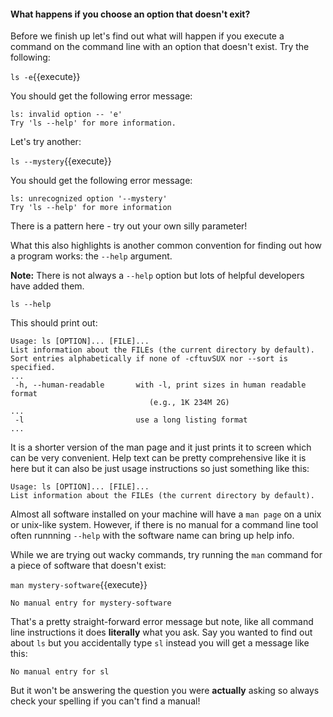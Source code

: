 #### What happens if you choose an option that doesn't exit?

Before we finish up let's find out what will happen if you execute a command 
 on the command line with an option that doesn't exist.  Try the following:

`ls -e`{{execute}}

You should get the following error message:

```
ls: invalid option -- 'e'
Try 'ls --help' for more information.
```

Let's try another:

`ls --mystery`{{execute}}

You should get the following error message:

```
ls: unrecognized option '--mystery'
Try 'ls --help' for more information
```

There is a pattern here - try out your own silly parameter!

What this also highlights is another common convention for finding out how a 
program works: the `--help` argument.

**Note:** There is not always a `--help` option but lots of helpful developers 
have added them.

`ls --help`

This should print out:

```
Usage: ls [OPTION]... [FILE]...
List information about the FILEs (the current directory by default).
Sort entries alphabetically if none of -cftuvSUX nor --sort is specified.
...
 -h, --human-readable       with -l, print sizes in human readable format
                               (e.g., 1K 234M 2G)
...
 -l                         use a long listing format
...
```

It is a shorter version of the man page and it just prints it to screen which 
can be very convenient.  Help text can be pretty comprehensive like it is here 
but it can also be just usage instructions so just something like this:

```
Usage: ls [OPTION]... [FILE]...
List information about the FILEs (the current directory by default).
```

Almost all software installed on your machine will have a `man page` on a 
unix or unix-like system.  However, if there is no manual for a command line 
tool often runnning `--help` with the software name can bring up help info.

While we are trying out wacky commands, try running the `man` command for a 
piece of software that doesn't exist:

`man mystery-software`{{execute}}

```
No manual entry for mystery-software
```

That's a pretty straight-forward error message but note, like all command line 
instructions it does **literally** what you ask.  Say you wanted to find out 
about `ls` but you accidentally type `sl` instead you will get a message like 
this:

```
No manual entry for sl
```

But it won't be answering the question you were **actually** asking so always 
check your spelling if you can't find a manual!